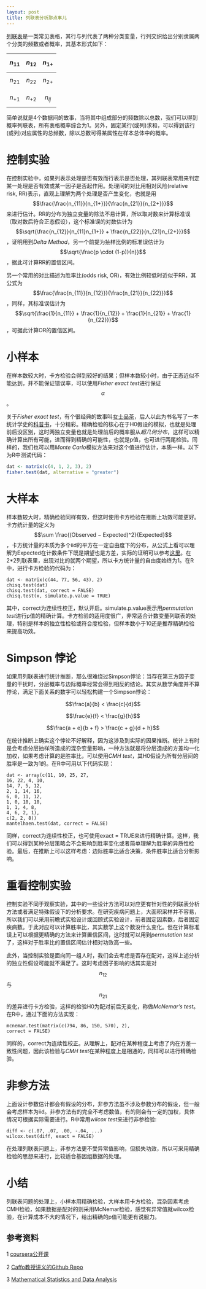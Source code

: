 ```yaml
---
layout: post
title: 列联表分析那点事儿
---
```


[列联表](https://en.wikipedia.org/wiki/Contingency_table)是一类常见表格，其行与列代表了两种分类变量，行列交织给出分别隶属两个分类的频数或者概率，其基本形式如下：

 $$n_{11}$$ | $$n_{12} $$ | $$n_{1+}$$|
 ---------- | ----------- | ----------|
 $$n_{21}$$ | $$n_{22} $$ | $$n_{2+}$$|
 $$n_{+1}$$ | $$n_{+2}$$  | $$n_{ij}$$|
 
简单说就是4个数据间的故事，当将其中组成部分的频数除以总数，我们可以得到概率列联表，所有表格概率综合为1。另外，固定某行(或列)求和，可以得到该行(或列)对应属性的总频数，除以总数可得某属性在样本总体中的概率。

# 控制实验

在控制实验中，如果列表示处理是否有效而行表示是否处理，其列联表常用来判定某一处理是否有效或某一因子是否起作用。处理间的对比用相对风险(relative risk, RR)表示，直观上理解为两个处理是否产生变化，也就是用$$\frac{\frac{n_{11}}{n_{1+}}}{\frac{n_{21}}{n_{2+}}}$$来进行估计。RR的分布为独立变量的除法不易计算，所以取对数来计算标准误（取对数后符合正态假设），这个标准误的对数估计为$$\sqrt{\frac{n_{12}}{n_{11}n_{1+}} + \frac{n_{22}}{n_{21}n_{2+}}}$$，证明用到*Delta Method*，另一个前提为抽样比例的标准误估计为$$\sqrt{\frac{p \cdot (1-p)}{n}}$$，据此可计算RR的置信区间。

另一个常用的对比描述为胜率比(odds risk, OR)，有效比例较低时近似于RR，其公式为$$\frac{\frac{n_{11}}{n_{12}}}{\frac{n_{21}}{n_{22}}}$$，同样，其标准误估计为$$\sqrt{\frac{1}{n_{11}} + \frac{1}{n_{12}} + \frac{1}{n_{21}} + \frac{1}{n_{22}}}$$，可据此计算OR的置信区间。

# 小样本

在样本数较大时，卡方检验会得到较好的结果；但样本数较小时，由于正态近似不能达到，并不能保证错误率，可以使用*Fisher exact test*进行保证$$\alpha$$。

关于*Fisher exact test*，有个很经典的故事叫[女士品茶](https://en.wikipedia.org/wiki/Lady_tasting_tea)，后人以此为书名写了一本统计学史的[科普书](http://book.douban.com/subject/1626392/)，十分精彩。精确检验的核心在于H0假设的模拟，也就是处理前后没区别，这时两独立变量也就是处理前后的概率服从*超几何分布*，这样可以精确计算出所有可能，进而得到精确的可能性，也就是p值，也可进行两尾检验。同样的，我们也可以用*Monte Carlo*模拟方法来对这个值进行估计，本质一样。以下为R中测试代码：

~~~ r
dat <- matrix(c(4, 1, 2, 3), 2)
fisher.test(dat, alternative = "greater")
~~~

# 大样本

样本数较大时，精确检验同样有效，但这时使用卡方检验在推断上功效可能更好。卡方统计量的定义为$$\sum \frac{(Observed − Expected)^2}{Expected}$$，卡方统计量的本质为多个iid的平方在一定自由度下的分布，从公式上看可以理解为Expected在计数条件下既是期望也是方差，实际的证明可以参考[这里](http://ocw.mit.edu/courses/mathematics/18-443-statistics-for-applications-fall-2006/lecture-notes/lecture11.pdf)。在2*2列联表里，出现对比的就两个期望，所以卡方统计量的自由度始终为1。在R中，进行卡方检验的代码为：

~~~{r}
dat <- matrix(c(44, 77, 56, 43), 2)
chisq.test(dat)
chisq.test(dat, correct = FALSE)
chisq.test(x, simulate.p.value = TRUE)
~~~

其中，correct为连续性校正，默认开启。simulate.p.value表示用*permutation test*进行p值的精确计算。卡方检验的适用度很广，非常适合计数变量列联表的处理，特别是样本的独立性检验或符合度检验，但样本数小于10还是推荐精确检验来提高功效。

# Simpson 悖论

如果用列联表进行统计推断，那么很难绕过Simpson悖论：当存在第三方因子变量的干扰时，分层概率与边际概率经常会得到相反的结论。其实从数学角度并不算悖论，满足下面关系的数字可以轻松构建一个Simpson悖论：

$$\frac{a}{b} < \frac{c}{d}$$

$$\frac{e}{f} < \frac{g}{h}$$

$$\frac{a + e}{b + f} > \frac{c + g}{d + h}$$

在统计推断上确实这个悖论不好解释，因为这涉及到实际的因果推断。统计上有时是会考虑分层抽样所造成的混杂变量影响，一种方法就是将分层造成的方差均一化加权，如果考虑计算的是胜率比，可以使用*CMH test*，其H0假设为所有分层间的胜率是一致为1的。在R中可用以下代码实现：

~~~{r}
dat <- array(c(11, 10, 25, 27, 
16, 22, 4, 10,
14, 7, 5, 12,
2, 1, 14, 16,
6, 0, 11, 12,
1, 0, 10, 10,
1, 1, 4, 8,
4, 6, 2, 1),
c(2, 2, 8))
mantelhaen.test(dat, correct = FALSE)
~~~

同样，correct为连续性校正，也可使用exact = TRUE来进行精确计算。这样，我们可以得到某种分层策略会不会影响到胜率变化或者简单理解为胜率的异质性检验。最后，在推断上可以这样考虑：边际胜率比适合决策，条件胜率比适合分析影响。

# 重看控制实验

控制实验不同于观察实验，其中的一些设计方法可以对应更有针对性的列联表分析方法或者满足特殊假设下的分析要求。在研究疾病问题上，大面积采样并不容易，所以我们可以采用前瞻式实验设计或回顾式实验设计，前者固定因素数，后者固定疾病数。于此对应可以计算胜率比，其实数学上这个数没什么变化。但在计算标准误上可以根据更精确的方法来计算置信区间，这时就可以用到*permutation test*了，这样对于胜率比的置信区间估计相对功效高一些。

此外，当控制实验是面向同一组人时，我们会去考虑是否存在配对，这样上述分析的独立性假设可能就不满足了。这时考虑因子影响的话其实是对$$n_{12}$$与$$n_{21}$$的差异进行卡方检验，这样的检验H0为配对前后无变化，称做*McNemar’s test*。在R中，通过下面的方法实现：

~~~{r}
mcnemar.test(matrix(c(794, 86, 150, 570), 2),
correct = FALSE)
~~~

同样的，correct为连续性校正。从理解上，配对在某种程度上考虑了内在方差一致性问题，因此该检验与*CMH test*在某种程度上是相通的，同样可以进行精确检验。

# 非参方法

上面设计参数估计都会有假设的分布，非参方法虽不涉及参数分布的假设，但一般会考虑样本为iid。非参方法有的完全不考虑数值，有的则会有一定的加权，具体情况可根据实际需要进行。R中常用*wilcox test*来进行非参检验:

~~~{r}
diff <- c(.07, .07, .00, -.04, ...)
wilcox.test(diff, exact = FALSE)
~~~

在处理列联表问题上，非参方法更不受异常值影响，但损失功效，所以可采用精确检验的思想来进行，比较适合基因组数据的处理。

# 小结

列联表问题的处理上，小样本用精确检验，大样本用卡方检验，混杂因素考虑CMH检验，如果数据是配对的则采用McNemar检验，感觉有异常值就wilcox检验，在计算成本不大的情况下，给出精确的p值可能更有说服力。

## 参考资料

1 [coursera公开课](https://class.coursera.org/biostats2-002)

2 [Caffo教授讲义的Github Repo](https://github.com/bcaffo/MathematicsBiostatisticsBootCamp2)

3 [Mathematical Statistics and Data Analysis](http://www.amazon.com/Mathematical-Statistics-Analysis-Duxbury-Advanced/dp/0534399428)